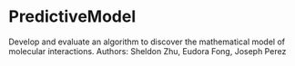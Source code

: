 # PredictiveModel

Develop and evaluate an algorithm to discover the mathematical model of molecular interactions. Authors: Sheldon Zhu, Eudora Fong, Joseph Perez
